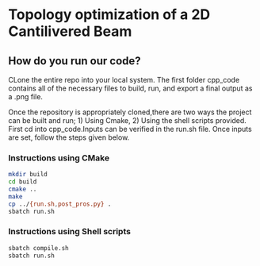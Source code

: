 # Topology optimization of a 2D Cantilivered Beam

## How do you run our code?

CLone the entire repo into your local system. The first folder cpp_code contains all of the necessary files to build, run, and export a final output as a .png file.


Once the repository is appropriately cloned,there are two ways the project can be built and run; 1) Using Cmake, 2) Using the shell scripts provided. First cd into cpp\_code.Inputs can be verified in the run.sh file. Once inputs are set, follow the steps given below.

### Instructions using CMake
```bash
mkdir build
cd build
cmake ..
make
cp ../{run.sh,post_pros.py} .
sbatch run.sh
```

### Instructions using Shell scripts
```bash
sbatch compile.sh
sbatch run.sh
```

   
